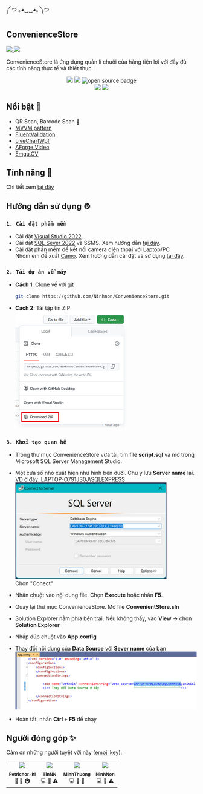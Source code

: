 ༼ つ ｡◕‿‿◕｡ ༽つ

## ConvenienceStore

<a href="https://dotnet.microsoft.com/en-us/download/dotnet/6.0">
    <img src = "https://img.shields.io/badge/.NET%20Framework-6.0-blue?style=flat-square">
</a>
<a href="https://m2.material.io/design">
    <img src = "https://img.shields.io/badge/MaterialDesign-v2-brightgreen?style=flat-square">
</a>

ConvenienceStore là ứng dụng quản lí chuỗi cửa hàng tiện lợi với đầy đủ các tính năng thực tế và thiết thực.

<p align="center">
    <img src="https://forthebadge.com/images/badges/built-with-love.svg"/>
    <img src="https://forthebadge.com/images/badges/made-with-c-sharp.svg"/>
    <img src="https://forthebadge.com/images/badges/open-source.svg" alt="open source badge" />
 <br />
    <img src="https://forthebadge.com/images/badges/for-you.svg"/>
    <img src="https://forthebadge.com/images/badges/built-by-developers.svg"/>
</p>

## Nổi bật 🐳

- QR Scan, Barcode Scan 🤖
- [MVVM pattern](https://en.wikipedia.org/wiki/Model%E2%80%93view%E2%80%93viewmodel)
- [FluentValidation](https://docs.fluentvalidation.net/en/latest/)
- [LiveChartWpf](https://github.com/beto-rodriguez/LiveCharts2)
- [AForge Video](http://www.aforgenet.com/)
- [Emgu.CV](https://www.emgu.com/wiki/index.php/Main_Page)

## Tính năng 🦉

Chi tiết xem [tại đây](./BAOCAO.pdf)

## Hướng dẫn sử dụng ⚙️

### `1. Cài đặt phầm mềm`

- Cài đặt [Visual Studio 2022](https://visualstudio.microsoft.com/downloads/).
- Cài đặt [SQL Sever 2022](https://www.microsoft.com/en-us/sql-server/sql-server-downloads) và SSMS. Xem hướng dẫn [tại đây](https://www.youtube.com/watch?v=O2yhVbvfwWs&t=276s).
- Cài đặt phần mềm để kết nối camera điện thoại với Laptop/PC  
  Nhóm em đề xuất [Camo](https://reincubate.com/camo/). Xem hướng dẫn cài đặt và sử dụng [tại đây](https://www.youtube.com/watch?v=6EQX4yDh72M&ab_channel=WasayTechTips).

### `2. Tải dự án về máy`

- **Cách 1**: Clone về với git

  ```sh
  git clone https://github.com/Ninhnon/ConvenienceStore.git
  ```

- **Cách 2**: Tải tập tin ZIP  
  <img src="./ForDemo_CanDelete/DownloadZIP.jpg" width = 300/>

### `3. Khởi tạo quan hệ`

- Trong thư mục ConvenienceStore vừa tải, tìm file **script.sql** và mở trong Microsoft SQL Server Management Studio.

- Một cửa sổ nhỏ xuất hiện như hình bên dưới. Chú ý lưu **Server name** lại.  
  VD ở đây: LAPTOP-O791JS0J\SQLEXPRESS  
  <img src="./ForDemo_CanDelete/severName.jpg" width = 400/>  
   Chọn "Conect"

- Nhấn chuột vào nội dung file. Chọn **Execute** hoặc nhấn **F5**.

- Quay lại thư mục ConvenienceStore. Mở file **ConvenientStore.sln**

- Solution Explorer nằm phía bên trái. Nếu không thấy, vào **View** -> chọn **Solution Explorer**

- Nhấp đúp chuột vào **App.config**

- Thay đổi nội dung của **Data Source** với **Sever name** của bạn
  <img src="./ForDemo_CanDelete/appConfig.jpg"/>

- Hoàn tất, nhấn **Ctrl + F5** để chạy

## Người đóng góp ✨

Cảm ơn những người tuyệt vời này ([emoji key](https://allcontributors.org/docs/en/emoji-key)):

<!-- prettier-ignore-start -->
<!-- markdownlint-disable -->
<table>
  <tr>
    <td align="center">
        <a href="https://github.com/petrichor-hl">
            <img src="https://avatars.githubusercontent.com/u/100850610?v=4" width="100px;"/>
            <br />
            <sub>
                <b>Petrichor-hl</b>
            </sub>
        </a>
        <br />
        <a title="Design">🎨</a> <a title="Documentation">📖</a> 
        <a title="Infrastructure (Hosting, Build-Tools, etc)">🚇
        </a> 
    </td>
    <td align="center">
        <a href="https://github.com/TinNguyen0809">
            <img src="https://avatars.githubusercontent.com/u/105272877?v=4" width="100px;"/>
            <br />
            <sub>
                <b>TinNN</b>
            </sub>
        </a>
        <br />
        <a title="Code">💻</a> 
        <a title="Documentation">📖</a> 
        <a title="Tests">⚠️</a>
    </td>
    <td align="center">
        <a href="https://github.com/minhthuong031103">
            <img src="https://avatars.githubusercontent.com/u/101078033?v=4" width="100px;"/>
            <br />
            <sub>
                <b>MinhThuong</b>
            </sub>
        </a>
        <br />
        <a title="Code">💻</a> 
        <a title="Documentation">📖</a> 
        <a title="Bug reports">🐛</a>
    </td>
    <td align="center">
        <a href="https://github.com/Ninh24072003">
            <img src="https://avatars.githubusercontent.com/u/111855355?v=4" width="100px;" />
            <br />
            <sub>
                <b>NinhNon</b>
            </sub>
        </a>
        <br />
        <a title="Code">💻</a> 
        <a title="Maintenance">🚧</a> 
        <a title="Tests">⚠️</a>
    </td>

  </tr>
</table>
